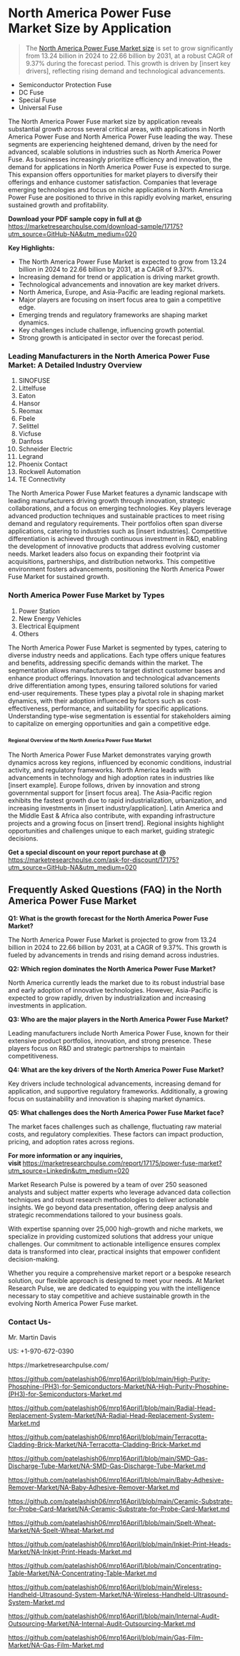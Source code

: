 <h1>North America Power Fuse Market&nbsp;Size by Application</h1><blockquote><p>The <a href="https://marketresearchpulse.com/download-sample/17175?utm_source=GitHub-NA&amp;utm_medium=020">North America Power Fuse Market size</a> is set to grow significantly from 13.24 billion in 2024 to 22.66 billion by 2031, at a robust CAGR of 9.37% during the forecast period. This growth is driven by [insert key drivers], reflecting rising demand and technological advancements.</p></blockquote><ul><li>Semiconductor Protection Fuse<li> DC Fuse<li> Special Fuse<li> Universal Fuse</li></ul><p>The North America Power Fuse market size by application reveals substantial growth across several critical areas, with applications in North America Power Fuse and North America Power Fuse leading the way. These segments are experiencing heightened demand, driven by the need for advanced, scalable solutions in industries such as North America Power Fuse. As businesses increasingly prioritize efficiency and innovation, the demand for applications in North America Power Fuse is expected to surge. This expansion offers opportunities for market players to diversify their offerings and enhance customer satisfaction. Companies that leverage emerging technologies and focus on niche applications in North America Power Fuse are positioned to thrive in this rapidly evolving market, ensuring sustained growth and profitability.</p><p><strong>Download your PDF sample copy in full at @ </strong><a href="https://marketresearchpulse.com/download-sample/17175?utm_source=GitHub-NA&amp;utm_medium=020">https://marketresearchpulse.com/download-sample/17175?utm_source=GitHub-NA&amp;utm_medium=020</a></p><p><strong>Key Highlights: </strong></p><ul><li>The North America Power Fuse Market is expected to grow from 13.24 billion in 2024 to 22.66 billion by 2031, at a CAGR of 9.37%.</li><li>Increasing demand for trend or application is driving market growth.</li><li>Technological advancements and innovation are key market drivers.</li><li>North America, Europe, and Asia-Pacific are leading regional markets.</li><li>Major players are focusing on insert focus area to gain a competitive edge.</li><li>Emerging trends and regulatory frameworks are shaping market dynamics.</li><li>Key challenges include challenge, influencing growth potential.</li><li>Strong growth is anticipated in sector over the forecast period.</li></ul><h3>Leading Manufacturers in the North America Power Fuse Market: A Detailed Industry Overview</h3><ol><li>SINOFUSE</li><li>Littelfuse</li><li>Eaton</li><li>Hansor</li><li>Reomax</li><li>Fbele</li><li>Selittel</li><li>Vicfuse</li><li>Danfoss</li><li>Schneider Electric</li><li>Legrand</li><li>Phoenix Contact</li><li>Rockwell Automation</li><li>TE Connectivity</li></ol><div class="flex max-w-full flex-col flex-grow"><div class="min-h-8 text-message flex w-full flex-col items-end gap-2 whitespace-normal break-words [.text-message+&amp;]:mt-5" dir="auto" data-message-author-role="assistant" data-message-id="fd8432e4-4910-450d-b182-61b7bfb0a01f" data-message-model-slug="gpt-4o"><div class="flex w-full flex-col gap-1 empty:hidden first:pt-[3px]"><div class="markdown prose w-full break-words dark:prose-invert light"><p>The North America Power Fuse Market features a dynamic landscape with leading manufacturers driving growth through innovation, strategic collaborations, and a focus on emerging technologies. Key players leverage advanced production techniques and sustainable practices to meet rising demand and regulatory requirements. Their portfolios often span diverse applications, catering to industries such as [insert industries]. Competitive differentiation is achieved through continuous investment in R&amp;D, enabling the development of innovative products that address evolving customer needs. Market leaders also focus on expanding their footprint via acquisitions, partnerships, and distribution networks. This competitive environment fosters advancements, positioning the North America Power Fuse Market for sustained growth.</p></div></div></div></div><h3>North America Power Fuse Market by Types</h3><ol><li>Power Station<li> New Energy Vehicles<li> Electrical Equipment<li> Others</li></ol><div class="flex max-w-full flex-col flex-grow"><div class="min-h-8 text-message flex w-full flex-col items-end gap-2 whitespace-normal break-words [.text-message+&amp;]:mt-5" dir="auto" data-message-author-role="assistant" data-message-id="084470be-0bb7-4664-bddf-5156b4f41249" data-message-model-slug="gpt-4o-mini"><div class="flex w-full flex-col gap-1 empty:hidden first:pt-[3px]"><div class="markdown prose w-full break-words dark:prose-invert light"><p>The North America Power Fuse Market is segmented by types, catering to diverse industry needs and applications. Each type offers unique features and benefits, addressing specific demands within the market. The segmentation allows manufacturers to target distinct customer bases and enhance product offerings. Innovation and technological advancements drive differentiation among types, ensuring tailored solutions for varied end-user requirements. These types play a pivotal role in shaping market dynamics, with their adoption influenced by factors such as cost-effectiveness, performance, and suitability for specific applications. Understanding type-wise segmentation is essential for stakeholders aiming to capitalize on emerging opportunities and gain a competitive edge.</p></div></div></div></div><h3><span style="font-size: 11px;">Regional Overview of the North America Power Fuse Market</span></h3><div class="flex max-w-full flex-col flex-grow"><div class="min-h-8 text-message flex w-full flex-col items-end gap-2 whitespace-normal break-words [.text-message+&amp;]:mt-5" dir="auto" data-message-author-role="assistant" data-message-id="e9038762-ce64-4e30-91c9-9bd413514231" data-message-model-slug="gpt-4o-mini"><div class="flex w-full flex-col gap-1 empty:hidden first:pt-[3px]"><div class="markdown prose w-full break-words dark:prose-invert light"><p>The North America Power Fuse Market demonstrates varying growth dynamics across key regions, influenced by economic conditions, industrial activity, and regulatory frameworks. North America leads with advancements in technology and high adoption rates in industries like [insert example]. Europe follows, driven by innovation and strong governmental support for [insert focus area]. The Asia-Pacific region exhibits the fastest growth due to rapid industrialization, urbanization, and increasing investments in [insert industry/application]. Latin America and the Middle East &amp; Africa also contribute, with expanding infrastructure projects and a growing focus on [insert trend]. Regional insights highlight opportunities and challenges unique to each market, guiding strategic decisions.</p></div></div></div></div><p><strong>Get a special discount on your report purchase at @ </strong><a href="https://marketresearchpulse.com/ask-for-discount/17175?utm_source=GitHub-NA&amp;utm_medium=020">https://marketresearchpulse.com/ask-for-discount/17175?utm_source=GitHub-NA&amp;utm_medium=020</a></p><h2>Frequently Asked Questions (FAQ) in the North America Power Fuse Market</h2><p><strong>Q1: What is the growth forecast for the North America Power Fuse Market?</strong></p><p>The North America Power Fuse Market is projected to grow from 13.24 billion in 2024 to 22.66 billion by 2031, at a CAGR of 9.37%. This growth is fueled by advancements in trends and rising demand across industries.</p><p><strong>Q2: Which region dominates the North America Power Fuse Market?</strong></p><p>North America currently leads the market due to its robust industrial base and early adoption of innovative technologies. However, Asia-Pacific is expected to grow rapidly, driven by industrialization and increasing investments in application.</p><p><strong>Q3: Who are the major players in the North America Power Fuse Market?</strong></p><p>Leading manufacturers include North America Power Fuse, known for their extensive product portfolios, innovation, and strong presence. These players focus on R&amp;D and strategic partnerships to maintain competitiveness.</p><p><strong>Q4: What are the key drivers of the North America Power Fuse Market?</strong></p><p>Key drivers include technological advancements, increasing demand for application, and supportive regulatory frameworks. Additionally, a growing focus on sustainability and innovation is shaping market dynamics.</p><p><strong>Q5: What challenges does the North America Power Fuse Market face?</strong></p><p>The market faces challenges such as challenge, fluctuating raw material costs, and regulatory complexities. These factors can impact production, pricing, and adoption rates across regions.</p><p><strong>For more information or any inquiries, visit&nbsp;</strong><a href="https://marketresearchpulse.com/report/17175/power-fuse-market?utm_source=Linkedin&utm_medium=020">https://marketresearchpulse.com/report/17175/power-fuse-market?utm_source=Linkedin&utm_medium=020</a></p><p>Market Research Pulse is powered by a team of over 250 seasoned analysts and subject matter experts who leverage advanced data collection techniques and robust research methodologies to deliver actionable insights. We go beyond data presentation, offering deep analysis and strategic recommendations tailored to your business goals.</p><p>With expertise spanning over 25,000 high-growth and niche markets, we specialize in providing customized solutions that address your unique challenges. Our commitment to actionable intelligence ensures complex data is transformed into clear, practical insights that empower confident decision-making.</p><p>Whether you require a comprehensive market report or a bespoke research solution, our flexible approach is designed to meet your needs. At Market Research Pulse, we are dedicated to equipping you with the intelligence necessary to stay competitive and achieve sustainable growth in the evolving North America Power Fuse market.</p><h3><strong>Contact Us-</strong></h3><p>Mr. Martin Davis</p><p>US: +1-970-672-0390</p><p>https://marketresearchpulse.com/</p><p><a href="https://github.com/patelashish06/mrp16April/blob/main/High-Purity-Phosphine-(PH3)-for-Semiconductors-Market/NA-High-Purity-Phosphine-(PH3)-for-Semiconductors-Market.md">https://github.com/patelashish06/mrp16April/blob/main/High-Purity-Phosphine-(PH3)-for-Semiconductors-Market/NA-High-Purity-Phosphine-(PH3)-for-Semiconductors-Market.md</a></p><p><a href="https://github.com/patelashish06/mrp16April1/blob/main/Radial-Head-Replacement-System-Market/NA-Radial-Head-Replacement-System-Market.md">https://github.com/patelashish06/mrp16April1/blob/main/Radial-Head-Replacement-System-Market/NA-Radial-Head-Replacement-System-Market.md</a></p><p><a href="https://github.com/patelashish06/mrp16April/blob/main/Terracotta-Cladding-Brick-Market/NA-Terracotta-Cladding-Brick-Market.md">https://github.com/patelashish06/mrp16April/blob/main/Terracotta-Cladding-Brick-Market/NA-Terracotta-Cladding-Brick-Market.md</a></p><p><a href="https://github.com/patelashish06/mrp16April1/blob/main/SMD-Gas-Discharge-Tube-Market/NA-SMD-Gas-Discharge-Tube-Market.md">https://github.com/patelashish06/mrp16April1/blob/main/SMD-Gas-Discharge-Tube-Market/NA-SMD-Gas-Discharge-Tube-Market.md</a></p><p><a href="https://github.com/patelashish06/mrp16April1/blob/main/Baby-Adhesive-Remover-Market/NA-Baby-Adhesive-Remover-Market.md">https://github.com/patelashish06/mrp16April1/blob/main/Baby-Adhesive-Remover-Market/NA-Baby-Adhesive-Remover-Market.md</a></p><p><a href="https://github.com/patelashish06/mrp16April/blob/main/Ceramic-Substrate-for-Probe-Card-Market/NA-Ceramic-Substrate-for-Probe-Card-Market.md">https://github.com/patelashish06/mrp16April/blob/main/Ceramic-Substrate-for-Probe-Card-Market/NA-Ceramic-Substrate-for-Probe-Card-Market.md</a></p><p><a href="https://github.com/patelashish06/mrp16April1/blob/main/Spelt-Wheat-Market/NA-Spelt-Wheat-Market.md">https://github.com/patelashish06/mrp16April1/blob/main/Spelt-Wheat-Market/NA-Spelt-Wheat-Market.md</a></p><p><a href="https://github.com/patelashish06/mrp16April/blob/main/Inkjet-Print-Heads-Market/NA-Inkjet-Print-Heads-Market.md">https://github.com/patelashish06/mrp16April/blob/main/Inkjet-Print-Heads-Market/NA-Inkjet-Print-Heads-Market.md</a></p><p><a href="https://github.com/patelashish06/mrp16April1/blob/main/Concentrating-Table-Market/NA-Concentrating-Table-Market.md">https://github.com/patelashish06/mrp16April1/blob/main/Concentrating-Table-Market/NA-Concentrating-Table-Market.md</a></p><p><a href="https://github.com/patelashish06/mrp16April/blob/main/Wireless-Handheld-Ultrasound-System-Market/NA-Wireless-Handheld-Ultrasound-System-Market.md">https://github.com/patelashish06/mrp16April/blob/main/Wireless-Handheld-Ultrasound-System-Market/NA-Wireless-Handheld-Ultrasound-System-Market.md</a></p><p><a href="https://github.com/patelashish06/mrp16April1/blob/main/Internal-Audit-Outsourcing-Market/NA-Internal-Audit-Outsourcing-Market.md">https://github.com/patelashish06/mrp16April1/blob/main/Internal-Audit-Outsourcing-Market/NA-Internal-Audit-Outsourcing-Market.md</a></p><p><a href="https://github.com/patelashish06/mrp16April/blob/main/Gas-Film-Market/NA-Gas-Film-Market.md">https://github.com/patelashish06/mrp16April/blob/main/Gas-Film-Market/NA-Gas-Film-Market.md</a></p>